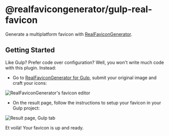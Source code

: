 # @realfavicongenerator/gulp-real-favicon

Generate a multiplatform favicon with [RealFaviconGenerator](http://realfavicongenerator.net/).

## Getting Started

Like Gulp? Prefer code over configuration? Well, you won't write much code with this plugin. Instead:

- Go to [RealFaviconGenerator for Gulp](https://next.realfavicongenerator.net/favicon/gulp), submit your original image and craft your icons:

![RealFaviconGenerator's favicon editor](https://cloud.githubusercontent.com/assets/423852/11017637/82ea6200-85a5-11e5-85e4-c30ac76c730f.png)

- On the result page, follow the instructions to setup your favicon in your Gulp project:

![Result page, Gulp tab](https://cloud.githubusercontent.com/assets/423852/11017638/85afda1a-85a5-11e5-948c-8fe3a0f5d6d2.png)

Et voilà! Your favicon is up and ready.
